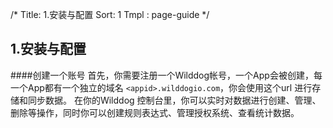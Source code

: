 /*
Title: 1.安装与配置
Sort: 1
Tmpl : page-guide
*/

## 1.安装与配置

####创建一个账号
首先，你需要注册一个Wilddog帐号，一个App会被创建，每一个App都有一个独立的域名 `<appid>.wilddogio.com`，你会使用这个url 进行存储和同步数据。
在你的Wilddog 控制台里，你可以实时对数据进行创建、管理、删除等操作，同时你可以创建规则表达式、管理授权系统、查看统计数据。

